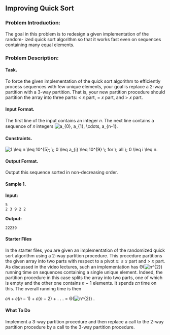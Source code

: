 
## Improving Quick Sort

### Problem Introduction:
The goal in this problem is to redesign a given implementation of the random-
ized quick sort algorithm so that it works fast even on sequences containing
many equal elements.

### Problem Description:
#### Task.
To force the given implementation of the quick sort algorithm to efficiently process sequences with
few unique elements, your goal is replace a 2-way partition with a 3-way partition. That is, your new
partition procedure should partition the array into three parts: < 𝑥 part, = 𝑥 part, and > 𝑥 part.

#### Input Format.
The first line of the input contains an integer 𝑛. The next line contains a sequence of 𝑛
integers <img src="https://latex.codecogs.com/svg.image?a_{0},&space;a_{1},&space;\cdots,&space;a_{n-1}" title="a_{0}, a_{1}, \cdots, a_{n-1}" />.

#### Constraints.
<img src="https://latex.codecogs.com/svg.image?1&space;\leq&space;n&space;\leq&space;10^{5};&space;\;&space;0&space;\leq&space;a_{i}&space;\leq&space;10^{9}&space;\;&space;for&space;\;&space;all&space;\;&space;0&space;\leq&space;i&space;\leq&space;n." title="1 \leq n \leq 10^{5}; \; 0 \leq a_{i} \leq 10^{9} \; for \; all \; 0 \leq i \leq n." />

#### Output Format.
Output this sequence sorted in non-decreasing order.

#### Sample 1.

**Input:**

```commandline
5
2 3 9 2 2
```

**Output:**

```commandline
22239
```
#### Starter Files
In the starter files, you are given an implementation of the randomized quick sort algorithm using a 2-way
partition procedure. This procedure partitions the given array into two parts with respect to a pivot 𝑥: ≤ 𝑥
part and > 𝑥 part. As discussed in the video lectures, such an implementation has Θ(<img src="https://latex.codecogs.com/svg.image?n^{2}" title="n^{2}" />) running time on
sequences containing a single unique element. Indeed, the partition procedure in this case splits the array
into two parts, one of which is empty and the other one contains 𝑛 − 1 elements. It spends 𝑐𝑛 time on this.
The overall running time is then

𝑐𝑛 + 𝑐(𝑛 − 1) + 𝑐(𝑛 − 2) + . . . = Θ(<img src="https://latex.codecogs.com/svg.image?n^{2}" title="n^{2}" />) .

#### What To Do
Implement a 3-way partition procedure and then replace a call to the 2-way partition procedure by a call to
the 3-way partition procedure.
